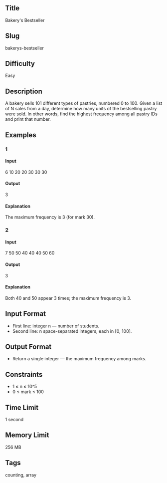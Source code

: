 ## Title

Bakery's Bestseller

## Slug

bakerys-bestseller

## Difficulty

Easy

## Description
A bakery sells 101 different types of pastries, numbered 0 to 100. Given a list of N sales from a day, determine how many units of the bestselling pastry were sold. In other words, find the highest frequency among all pastry IDs and print that number.


## Examples

### 1
#### Input
6
10 20 20 30 30 30

#### Output
3

#### Explanation
The maximum frequency is 3 (for mark 30).

### 2
#### Input
7
50 50 40 40 40 50 60

#### Output
3

#### Explanation
Both 40 and 50 appear 3 times; the maximum frequency is 3.

## Input Format
- First line: integer n — number of students.
- Second line: n space-separated integers, each in [0, 100].

## Output Format
- Return a single integer — the maximum frequency among marks.

## Constraints
- 1 ≤ n ≤ 10^5
- 0 ≤ mark ≤ 100

## Time Limit
1 second

## Memory Limit
256 MB

## Tags 
counting, array